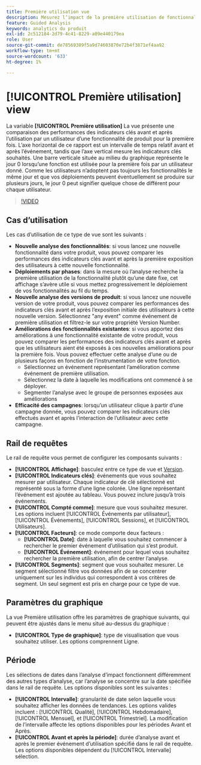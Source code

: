 ```yaml
---
title: Première utilisation vue
description: Mesurez l’impact de la première utilisation de fonctionnalités sur les indicateurs clés.
feature: Guided Analysis
keywords: analytics du produit
exl-id: 2c512184-2d79-4c41-8229-a09e440179ea
role: User
source-git-commit: de78569389f5a9d74603870e72b4f3871ef4aa92
workflow-type: tm+mt
source-wordcount: '633'
ht-degree: 1%

---
```


# [!UICONTROL Première utilisation] view

La variable **[!UICONTROL Première utilisation]** La vue présente une comparaison des performances des indicateurs clés avant et après l’utilisation par un utilisateur d’une fonctionnalité de produit pour la première fois. L’axe horizontal de ce rapport est un intervalle de temps relatif avant et après l’événement, tandis que l’axe vertical mesure les indicateurs clés souhaités. Une barre verticale située au milieu du graphique représente le jour 0 lorsqu’une fonction est utilisée pour la première fois par un utilisateur donné. Comme les utilisateurs n’adoptent pas toujours les fonctionnalités le même jour et que vos déploiements peuvent éventuellement se produire sur plusieurs jours, le jour 0 peut signifier quelque chose de différent pour chaque utilisateur.

>[!VIDEO](https://video.tv.adobe.com/v/3421661/?learn=on)

## Cas d’utilisation

Les cas d’utilisation de ce type de vue sont les suivants :

* **Nouvelle analyse des fonctionnalités**: si vous lancez une nouvelle fonctionnalité dans votre produit, vous pouvez comparer les performances des indicateurs clés avant et après la première exposition des utilisateurs à cette nouvelle fonctionnalité.
* **Déploiements par phases**: dans la mesure où l’analyse recherche la première utilisation de la fonctionnalité plutôt qu’une date fixe, cet affichage s’avère utile si vous mettez progressivement le déploiement de vos fonctionnalités au fil du temps.
* **Nouvelle analyse des versions de produit**: si vous lancez une nouvelle version de votre produit, vous pouvez comparer les performances des indicateurs clés avant et après l’exposition initiale des utilisateurs à cette nouvelle version. Sélectionnez &quot;any event&quot; comme événement de première utilisation et filtrez-le sur votre propriété Version Number.
* **Améliorations des fonctionnalités existantes**: si vous apportez des améliorations à une fonctionnalité existante de votre produit, vous pouvez comparer les performances des indicateurs clés avant et après que les utilisateurs aient été exposés à ces nouvelles améliorations pour la première fois. Vous pouvez effectuer cette analyse d’une ou de plusieurs façons en fonction de l’instrumentation de votre fonction.
   * Sélectionnez un événement représentant l’amélioration comme événement de première utilisation.
   * Sélectionnez la date à laquelle les modifications ont commencé à se déployer.
   * Segmenter l’analyse avec le groupe de personnes exposées aux améliorations
* **Efficacité des campagnes**: lorsqu’un utilisateur clique à partir d’une campagne donnée, vous pouvez comparer les indicateurs clés effectués avant et après l’interaction de l’utilisateur avec cette campagne.

## Rail de requêtes

Le rail de requête vous permet de configurer les composants suivants :

* **[!UICONTROL Affichage]**: basculez entre ce type de vue et [Version](release.md).
* **[!UICONTROL Indicateurs clés]**: événements que vous souhaitez mesurer par utilisateur. Chaque indicateur de clé sélectionné est représenté sous la forme d’une ligne colorée. Une ligne représentant l’événement est ajoutée au tableau. Vous pouvez inclure jusqu’à trois événements.
* **[!UICONTROL Compté comme]**: mesure que vous souhaitez mesurer. Les options incluent [!UICONTROL Événements par utilisateur], [!UICONTROL Événements], [!UICONTROL Sessions], et [!UICONTROL Utilisateurs].
* **[!UICONTROL Facteurs]**: ce mode comporte deux facteurs :
   * **[!UICONTROL Date]**: date à laquelle vous souhaitez commencer à rechercher le premier événement d’utilisation qui s’est produit.
   * **[!UICONTROL Événement]**: événement pour lequel vous souhaitez rechercher la première utilisation, afin de centrer l’analyse.
* **[!UICONTROL Segments]**: segment que vous souhaitez mesurer. Le segment sélectionné filtre vos données afin de se concentrer uniquement sur les individus qui correspondent à vos critères de segment. Un seul segment est pris en charge pour ce type de vue.

## Paramètres du graphique

La vue Première utilisation offre les paramètres de graphique suivants, qui peuvent être ajustés dans le menu situé au-dessus du graphique :

* **[!UICONTROL Type de graphique]**: type de visualisation que vous souhaitez utiliser. Les options comprennent Ligne.

## Période

Les sélections de dates dans l’analyse d’impact fonctionnent différemment des autres types d’analyse, car l’analyse se concentre sur la date spécifiée dans le rail de requête. Les options disponibles sont les suivantes :

* **[!UICONTROL Intervalle]**: granularité de date selon laquelle vous souhaitez afficher les données de tendances. Les options valides incluent : [!UICONTROL Qualité], [!UICONTROL Hebdomadaire], [!UICONTROL Mensuel], et [!UICONTROL Trimestriel]. La modification de l’intervalle affecte les options disponibles pour les périodes Avant et Après.
* **[!UICONTROL Avant et après la période]**: durée d’analyse avant et après le premier événement d’utilisation spécifié dans le rail de requête. Les options disponibles dépendent du [!UICONTROL Intervalle] sélection.
